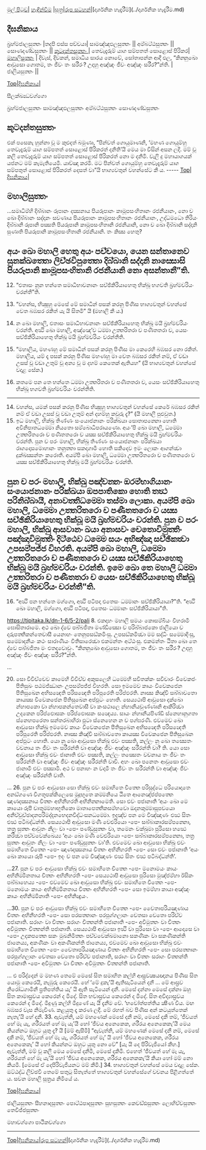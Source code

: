 [මුල් පිටුව](../index.md)| [හැඳින්වීම](../හැඳින්වීම.md) |[සූත්‍ර](index.md)|[රූප සටහන්](../GA/රූපසටහන්.md)|[දාර්ශනික හැදෑරීම්](../දාර්ශනික හැදෑරීම.md)

## දීඝනිකාය

බ්‍රහ‍්මජාලසුත‍්තං |තදපි ඵස්ස පච්චයා|
සාමඤ‍්ඤඵලසුත‍්තං ||
අම‍්බට‍්ඨසුත‍්තං ||
සොණදණ‍්ඩසුත‍්තං ||
[කූටදන‍්තසුත‍්තං ](#කූටදන‍්තසුත‍්තං) | තෙවැදෑරුම් යාග සම්පතත් සොළොස් පිරිකර|
[මහාලිසුත‍්තං](#මහාලිසුත‍්තං) | දිවැස්, දිවකන්, සමාධිය සාරය නොවේ, සෝතාපන්න ආදී ඵල,  “කින‍්නුඛො ආවුසො ගොතම, තං ජීවං තං සරීරං? උදාහු අඤ‍්ඤං ජීවං අඤ‍්ඤං සරීර?”න‍්ති. |
ජාලියසුත‍්තං ||

[Top]()|[දීඝනිකාය](#දීඝනිකාය)|


සීලක‍්ඛන්‍ධවග‍්ගො

බ්‍රහ‍්මජාලසුත‍්තං
සාමඤ‍්ඤඵලසුත‍්තං
අම‍්බට‍්ඨසුත‍්තං
සොණදණ‍්ඩසුත‍්තං

## කූටදන‍්තසුත‍්තං

එක් පසෙකැ හුන්නා වූ ම කුළුදත් බමුණා, “පින්වත් ගොයුමාණනි, ‘මහණ ගොයුම්හු තෙවැදෑරුම් යාග සම්පතත් සොළොස් පිරිකරත් දනිති’යි මෙය මා විසින් අසන ලදි. මම් වූ කලි තෙවෑදෑරුම් යාග සම්පතත් සොළොස් පිරිකරත් නො ම දනිමි. වැලි දු මහායාගයක් යජනට මම් කැමැතියෙමි. යාච්ඤා කරමි. මට පින්වත් ගොයුම්හු තෙවැදෑරුම් යාග සම්පතුත් සොළොස් පිරිකරත් දෙසත් වා”යි භාග්‍යවතුන් වහන්සේට කී ය. -----
[Top]()|[දීඝනිකාය](#දීඝනිකාය)|

## මහාලිසුත‍්තං

...සමාධිම‍්හි දිබ‍්බානං රූපානං දස‍්සනාය පියරූපානං කාමූපසංහිතානං රජනීයානං, නො ච ඛො දිබ‍්බානං සද‍්දානං සවණාය පියරූපානං කාමූපසංහිතානං රජනීයානං, උද‍්ධමධො තිරියං දිබ‍්බානි රූපානි පස‍්සති පියරූපානි කාමූපසංහිතානි රජනීයානි, නො ච ඛො දිබ‍්බානි සද‍්දානි සුණාති පියරූපානි කාමූපසංහිතානි රජනීයානි. තං කිස‍්ස හෙතු?

අයං ඛො මහාලි හෙතු අයං පච‍්චයො, යෙන සන‍්තානෙව සුනක‍්ඛත‍්තො ලිච‍්ඡවිපුත‍්තො දිබ‍්බානි සද‍්දානි නාස‍්සොසි පියරූපානි කාමූපසංහිතානි රජනීයානි නො අසන‍්තානී”ති.
-----
12. “එතාසං නූන භන‍්තෙ සමාධිභාවනානං සච‍්ඡිකිරියාහෙතු භික‍්ඛූ භගවති බ්‍රහ‍්මචරියං චරන‍්තී”ති.

12. “වහන්ස, භික්‍ෂූහු මෙසේ මේ සමාධීන් පසක් කරනු පිණිස භාග්‍යවතුන් වහන්සේ වෙත බඹසර රකිත් යැ යි සිතමි” යී (මහාලි කී ය.)

13. න ඛො මහාලි, එතාසං සමාධිභාවනානං සච‍්ඡිකිරියාහෙතු භික‍්ඛූ මයි බ්‍රහ‍්මචරියං චරන‍්ති. අත්‍ථි ඛො මහාලි, අඤ‍්ඤෙ’ව ධම‍්මා උත‍්තරිතරා ච පණීතතරා ච, යෙසං සච‍්ඡිකිරියාහෙතු භික‍්ඛූ මයි බ්‍රහ‍්මචරියං චරන‍්තීති.

13. “මහාලිය, මහණහු මේ සමාධීන් පසක් කරනු පිණිස මා කෙරෙහි බඹසර නො රකිත්. මහාලිය, යම් දෑ පසක් කරනු පිණිස මහණහු මා වෙත බඹසර රකිත් නම්, ඒ වඩා උසස් වූ වඩා උතුම් වූ අන්‍ය වූ ම දහම් කෙතෙක් ඇතියහ” (යි භාග්‍යවතුන් වහන්සේ වදාළ සේක.)
14. කතමෙ පන තෙ භන‍්තෙ ධම‍්මා උත‍්තරිතරා ච පණීතතරා ච, යෙසං සච‍්ඡිකිරියාහෙතු භික‍්ඛූ භගවති බ්‍රහ‍්මචරියං චරන‍්තීති.
-----
14. වහන්ස, යමක් පසක් කරනු පිණිස භික්‍ෂූහු භාග්‍යවතුන් වහන්සේ කෙරේ බඹසර රකිත් නම් ඒ වඩා උසස් වූ වඩා උතුම් අන් දහම්හු කවුරු දැ?” (යී මහාලී පුළුවුත.)
15. ඉධ මහාලි, භික‍්ඛු තිණ‍්ණං සංයොජනානං පරික‍්ඛයා සොතාපන‍්නො හොති අවිනිපාතධම‍්මො නියතො සම‍්බොධිපරායණො. අයං’පි ඛො මහාලි, ධම‍්මො උත‍්තරිතරො ච පණීතතරො ච යස‍්ස සච‍්ඡිකිරියාහෙතු භික‍්ඛූ මයි බ්‍රහ‍්මචරියං චරන‍්ති.
පුන ච පරං මහාලි, භික‍්ඛු තිණ‍්ණං සංයොජනානං පරික‍්ඛයා රාගදොසමොහානං තනුත‍්තා සකදාගාමී හොති සකිදෙව ඉමං ලොකං ආගන‍්ත්‍වා දුක‍්ඛස‍්සන‍්තං කරොති. අයම‍්පි ඛො මහාලි, ධම‍්මො උත‍්තරිතරො ච පණීතතරො ච යස‍්ස සච‍්ඡිකිරියාහෙතු භික‍්ඛූ මයි බ්‍රහ‍්මචරියං චරන‍්ති.

පුන ච පරං මහාලි, භික‍්ඛු පඤ‍්චන‍්නං ඔරම‍්භාගියානං සංයොජනානං පරික‍්ඛයා ඔපපාතිකො හොති තත්‍ථ පරිනිබ‍්බායී, අනාවත‍්තිධම‍්මො තස‍්මා ලොකා. අයම‍්පි ඛො මහාලි, ධම‍්මො උත‍්තරිතරො ච පණීතතරො ච යස‍්ස සච‍්ඡිකිරියාහෙතු භික‍්ඛූ මයි බ්‍රහ‍්මචරියං චරන‍්ති.
පුන ච පරං මහාලි, භික‍්ඛු ආසවානං ඛයා අනාසවං චෙතොවිමුත‍්තිං පඤ‍්ඤාවිමුත‍්තිං දිට‍්ඨෙව ධම‍්මෙ සයං අභිඤ‍්ඤා සච‍්ඡිකත්‍වා උපසම‍්පජ‍්ජ විහරති. අයම‍්පි ඛො මහාලි, ධම‍්මො උත‍්තරිතරො ච පණීතතරො ච යස‍්ස සච‍්ඡිකිරියාහෙතු භික‍්ඛූ මයි බ්‍රහ‍්මචරියං චරන‍්ති.
ඉමෙ ඛො තෙ මහාලි ධම‍්මා උත‍්තරිතරා ච පණීතතරා ච යෙසං සච‍්ඡිකිරියාහෙතු භික‍්ඛූ මයි බ්‍රහ‍්මචරියං චරන‍්තී”ති.
-----
16. “අත්‍ථි පන භන‍්තෙ මග‍්ගො, අත්‍ථි පටිපදා එතෙසං ධම‍්මානං සච‍්ඡිකිරියායා?”ති.
“අත්‍ථි ඛො මහාලි, මග‍්ගො, අත්‍ථි පටිපදා, එතෙසං ධම‍්මානං සච‍්ඡිකිරියායා”ති.

https://tipitaka.lk/dn-1-6/5-2/pali
8. එකදාහං මහාලි සමයං කොසම‍්බියං විහරාමි ඝොසිතාරාමෙ. අථ ඛො ද‍්වෙ පබ‍්බජිතා මණ‍්ඩිස‍්සො ච පරිබ‍්බාජකො ජාලියො ච දාරුපත‍්තිකන‍්තෙවාසී යෙනාහං තෙනුපසඞ‍්කමිංසු. උපසඞ‍්කමිත්‍වා මම සද‍්ධිං සම‍්මොදිංසු, සම‍්මොදනීයං කථං සාරාණීයං වීතිසාරෙත්‍වා එකමන‍්තං අට‍්ඨංසු. එකමන‍්තං ඨිතා ඛො තෙ ද‍්වෙ පබ‍්බජිතා මං එතදවොචුං. “කින‍්නුඛො ආවුසො ගොතම, තං ජීවං තං සරීරං? උදාහු අඤ‍්ඤං ජීවං අඤ‍්ඤං සරීර?”න‍්ති.

...

20. සො විවිච‍්චෙව කාමෙහි විවිච‍්ච අකුසලෙහි ධම‍්මෙහි සවිතක‍්කං සවිචාරං විවෙකජං පීතිසුඛං පඨමජ‍්ඣානං උපසම‍්පජ‍්ජ විහරති. සො ඉමමෙව කායං විවෙකජෙන පීතිසුඛෙන අභිසන්‍දෙති පරිසන්‍දෙති පරිපූරෙති පරිප‍්ඵරති. නාස‍්ස කිඤ‍්චි සබ‍්බාවතො කායස‍්ස විවෙකජෙන පීතිසුඛෙන අප‍්ඵුටං හොති.
සෙය්‍යථාපි ආවුසො දක‍්ඛො න‍්හාපකො වා න‍්හාපකන‍්තෙවාසී වා කංසථාලෙ න‍්හානීයචුණ‍්ණානි ආකිරිත්‍වා උදකෙන පරිප‍්ඵොසකං පරිප‍්ඵොසකං සන්‍දෙය්‍ය. සායං න‍්හානීයපිණ‍්ඩි ස‍්නෙහානුගතා ස‍්නෙහපරෙතා සන‍්තරබාහිරා ඵුටා ස‍්නෙහෙන න ච පග‍්ඝරණී.
එවමෙව ඛො ආවුසො භික‍්ඛු ඉමමෙව කායං විවෙකජෙන පීතිසුඛෙන අභිසන්‍දෙති පරිසන්‍දෙති පරිපූරෙති පරිප‍්ඵරති. නාස‍්ස කිඤ‍්චි සබ‍්බාවතො කායස‍්ස විවෙකජෙන පීතිසුඛෙන අප‍්ඵුටං හොති.
යො නු ඛො ආවුසො භික‍්ඛු එවං පස‍්සති, කල‍්ලං නු ඛො තස‍්සෙතං වචනාය තං ජීවං තං සරීරන‍්ති වා අඤ‍්ඤං ජීවං අඤ‍්ඤං සරීරන‍්ති වා? ති.
යො සො ආවුසො භික‍්ඛු එවං ජානාති එවං පස‍්සති, කල‍්ලං තස‍්සෙතං වචනාය තං ජීවං තං සරීරන‍්ති වා අඤ‍්ඤං ජීවං අඤ‍්ඤං සරීරන‍්ති වාචි.
අහං ඛො පනෙතං ආවුසො එවං ජානාමි එවං පස‍්සාමි. අථ ච පනාහං න වදාමි තං ජීවං තං සරීරන‍්ති වා අඤ‍්ඤං ජීවං අඤ‍්ඤං සරීරන‍්ති වාති.

...
26. පුන ච පරං ආවුසො සො භික‍්ඛු එවං සමාහිතෙ චිත‍්තෙ පරිසුද‍්ධෙ පරියොදාතෙ අනඞ‍්ගණෙ විගතූපක‍්කිලෙසෙ මුදුභූතෙ කම‍්මනියෙ ඨිතෙ ආනෙඤ‍්ජප‍්පත‍්තෙ ඤාණදස‍්සනාය චිත‍්තං අභිනීහරති අභිනින‍්නාමෙති. සො එවං පජානාති ‘අයං ඛො මෙ කායො රූපී චාතුම‍්මහාභූතිකො මාතාපෙත‍්තිකසම‍්භවො ඔදනකුම‍්මාසූපචයො අනිච‍්චුච‍්ඡාදනපරිමද‍්දනභෙදනවිද‍්ධංසනධම‍්මො. ඉදඤ‍්ච පන මෙ විඤ‍්ඤාණං එත්‍ථ සිතං එත්‍ථ පටිබද‍්ධන‍්ති. සෙය්‍යථාපි ආවුසො මණි වෙළුරියො -පෙ- සබ‍්බාකාරසම‍්පන‍්නො, තත්‍ර සුත‍්තං ආවුතං නීලං වා -පෙ- පණ‍්ඩුසුත‍්තං වා, තමෙනං චක‍්ඛුමා පුරිසො හත්‍ථෙ කරිත්‍වා පච‍්චවෙක‍්ඛෙය්‍ය ‘අයං ඛො මණි වෙළුරියො -පෙ- සබ‍්බාකාරසම‍්පන‍්නො, තත්‍ර සුත‍්තං ආවුතං නීලං වා -පෙ- පණ‍්ඩුසුත‍්තං වා’ති. එවමෙව ඛො ආවුසො භික‍්ඛු එවං සමාහිතෙ චිත‍්තෙ -පෙ- ඤාණදස‍්සනාය චිත‍්තං අභිනීහරති -පෙ- සො එවං පජානාති ‘අයං ඛො කායො රූපී -පෙ- ඉදං ච පන මෙ විඤ‍්ඤාණං එත්‍ථ සිතං එත්‍ථ පටිබද‍්ධන‍්ති’.

...27. පුන ච පරං ආවුසො භික‍්ඛු එවං සමාහිතෙ චිත‍්තෙ -පෙ- මනොමයං කායං අභිනිම‍්මිනතාය චිත‍්තං අභිනීහරති -පෙ- සෙය්‍යථාපි ආවුසො පුරිසො මුඤ‍්ජම‍්හා ඊසිකං පබ‍්බාහෙය්‍ය -පෙ- එවමෙව ඛො ආවුසො භික‍්ඛු එවං සමාහිතෙ චිත‍්තෙ -පෙ- මනොමයං කායං අභිනිම‍්මිනතාය චිත‍්තං අභිනීහරති -පෙ- සො ඉමම‍්හා කායා අඤ‍්ඤං කායං අභිනිම‍්මිනාති -පෙ- අභිනින්‍ද්‍රයං.

...30. පුන ච පරං ආවුසො භික‍්ඛු එවං සමාහිතෙ චිත‍්තෙ -පෙ- චෙෙතාපරියඤාණාය චිත‍්තං අභිනීහරති -පෙ- සො පරසත‍්තානං පරපුග‍්ගලානං චෙතසා චෙතො පරිච‍්ච පජානාති. සරාගං වා චිත‍්තං සරාගං චිත‍්තන‍්ති පජානාති -පෙ- අවිමුත‍්තං වා චිත‍්තං අවිමුත‍්තං චිත‍්තන‍්ති පජානාති. සෙය්‍යථාපි ආවුසො ඉත්‍ථි වා පුරිසො වා -පෙ- ආදොසෙ වා -පෙ- උදකපත‍්තෙ සකං මුඛනිමිත‍්තං පච‍්චවෙක‍්ඛමානො සකණිකං වා සකණිකන‍්ති ජානෙය්‍ය, අකණිකං වා අකණිකන‍්ති ජානෙය්‍ය, එවමෙව ඛො ආවුසො භික‍්ඛු එවං සමාහිතෙ චිත‍්තෙ -පෙ- චෙෙතාපරියඤාණාය චිත‍්තං අභිනීහරති -පෙ- සො පරසත‍්තානං පරපුග‍්ගලානං චෙතසා චෙතො පරිච‍්ච පජානාති, සරාගං වා චිත‍්තං සරාගං චිත‍්තන‍්ති පජානාති -පෙ- අවිමුත‍්තං වා චිත‍්තං අවිමුත‍්තං චිත‍්තන‍්ති පජානාති.

... එ පරිද්දෙන් ම මහණ තෙමේ මෙසේ සිත සමාහිත කල්හි ආස්‍රවක්‍ෂයඥානය පිණිස සිත යොමු කෙරෙයි, නැඹුරු කෙරෙයි. හේ ‘මේ දුකැ’යි ඇතිසැටියෙන් දනී … මේ ආස්‍රව නිරෝධගාමිනී ප්‍රතිපත්තිය යැ’ යි ඇති සැටියෙන් දනී.
මෙසේ දන්නා මෙසේ දක්නා ඔහු සිත කාමාස්‍රවය කෙරෙන් ද මිදේ. සිත භවාස්‍රවය කෙරෙන් ද මිදේ. සිත අවිද්‍යාස්‍රවය කෙරෙන් ද මිදේ. මිදුණු කල්හි මිදුණේ යැ යී දැනීම වේ. ‘භවෝත්පත්තිය ක්‍ෂීණ විය. මඟ බඹසර වැස නිමැවිණ. කළයුතු දෑ කරණ ලදී. මේ රහත් බව පිණිස අන් කටයුත්තෙක් නැතැ’යි හේ දනී.
33. ඇවැත්නි, යම් මහණෙක් මෙසේ දනී නම්, මෙසේ දකී තම්, ‘ජීවයත් හේ මැ යැ, ශරීරයත් හේ මැ යැ’යී හෝ ‘ජීවය අනෙකෙක, ශරීරය අනෙකෙකැ’යී මෙය කියන්නට ඔහුට යුතු දැ? යී [මම් ඇසීමි]
“ඇවැත්නි, යම් මහණෙක් මෙසේ දනී නම්, මෙසේ දකී නම්, ‘ජීවයත් හේ මැ යැ, ශරීරයත් හේ මැ’ යි හෝ ‘ජීවය අනෙකෙක, ශරීරය අනෙකෙකැ’ යී හෝ කියන්නට ඔහුට යුතු නො වේ” [යැ යි දෙ පිරිවැජියෝ කීහ.]
ඇවැත්නි, මම් වූ කලී මෙය මෙසේ දනිමි, මෙසේ දකිමි. එහෙත් ‘ජීවයත් හේ මැ යැ, ශරීරයත් හේ මැ යැ’යි හෝ ‘ජීවය අනෙකෙක, ශරීරය අනෙකකැ’යි කියා හෝ මම් නො කියමි. [මෙසේ ඒ දෙපිරිවැජියනට මම් කීමි.]
34. භාග්‍යවතුන් වහන්සේ මෙය වදාළ සේක. ඔට්ඨද්ධ ලිච්ඡවී තෙමේ සතුටු සිතැත්තේ භාග්‍යවතුන් වහන්සේගේ වචනය පිළිගත්තේ ය.
සවන මහාලි සූත්‍ර‍ය නිමියේ ය.

[Top]()|[දීඝනිකාය](#දීඝනිකාය)|

ජාලියසුත‍්තං
සීහනාදසුත‍්තං
පොට‍්ඨපාදසුත‍්තං
සුභසුත‍්තං
කෙවඩ‍්ඪසුත‍්තං
ලොහිච‍්චසුත‍්තං
තෙවිජ‍්ජසුත‍්තං

මහාවග‍්ගො
පාථීකවග‍්ගො


----
[Top]()|[දීඝනිකාය](#දීඝනිකාය)|[රූප සටහන්](../GA/රූපසටහන්.md)|[දාර්ශනික හැදෑරීම්](../දාර්ශනික හැදෑරීම.md)
